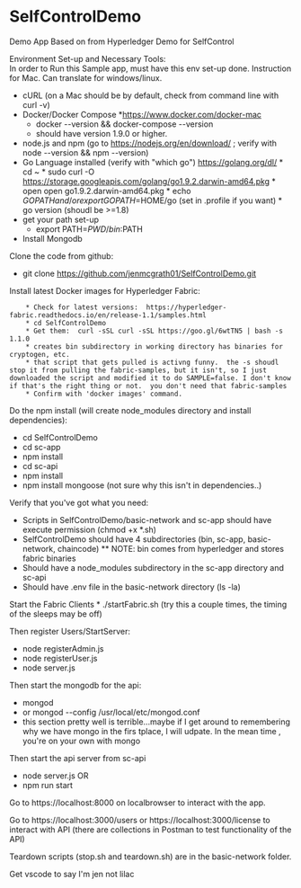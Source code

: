 # SelfControlDemo
Demo App Based on from Hyperledger Demo for SelfControl

Environment Set-up and Necessary Tools:  
In order to Run this Sample app,  must have this env set-up done.  Instruction for Mac.  Can translate for windows/linux.
  * cURL (on a Mac should be by default, check from command line with curl -v)
  * Docker/Docker Compose
      *https://www.docker.com/docker-mac
      * docker --version && docker-compose --version
      * should have version 1.9.0 or higher.
  * node.js and npm (go to https://nodejs.org/en/download/ ; verify with node --version && npm --version) 
  * Go Language installed (verify with "which go")
        https://golang.org/dl/ 
        * cd ~
        * sudo curl -O https://storage.googleapis.com/golang/go1.9.2.darwin-amd64.pkg
        * open open go1.9.2.darwin-amd64.pkg
        * echo $GOPATH and/or export GOPATH=$HOME/go (set in .profile if you want)
        * go version (shoudl be >=1.8)
   * get your path set-up
        * export PATH=$PWD/bin:$PATH
   * Install Mongodb
        
  Clone the code from github:
  
   * git clone https://github.com/jenmcgrath01/SelfControlDemo.git
   
   Install latest Docker images for Hyperledger Fabric:
   
   
        * Check for latest versions:  https://hyperledger-fabric.readthedocs.io/en/release-1.1/samples.html
        * cd SelfControlDemo
        * Get them:  curl -sSL curl -sSL https://goo.gl/6wtTN5 | bash -s 1.1.0
        * creates bin subdirectory in working directory has binaries for cryptogen, etc.
        * that script that gets pulled is activng funny.  the -s shoudl stop it from pulling the fabric-samples, but it isn't, so I just downloaded the script and modified it to do SAMPLE=false. I don't know if that's the right thing or not.  you don't need that fabric-samples
        * Confirm with 'docker images' command.
        
   Do the npm install (will create node_modules directory and install dependencies):
   * cd SelfControlDemo
   * cd sc-app
   * npm install
   * cd sc-api
   * npm install
   * npm install mongoose (not sure why this isn't in dependencies..)
   
   Verify that you've got what you need:
   * Scripts in SelfControlDemo/basic-network and sc-app should have execute permission (chmod +x *.sh)
   * SelfControlDemo should have 4 subdirectories (bin, sc-app, basic-network, chaincode)
     ** NOTE: bin comes from hyperledger and stores fabric binaries
   * Should have a node_modules subdirectory in the sc-app directory and sc-api
   * Should have .env file in the basic-network directory (ls -la)
   
   Start the Fabric Clients
    * ./startFabric.sh  (try this a couple times, the timing of the sleeps may be off)
   
   Then register Users/StartServer:
   * node registerAdmin.js
   * node registerUser.js
   * node server.js

   Then start the mongodb for the api:
   * mongod  
   * or mongod --config /usr/local/etc/mongod.conf
   * this section pretty well is terrible...maybe if I get around to remembering why we have mongo in the firs tplace, I will udpate.  In the mean time , you're on your own with mongo
   
   Then start the api server from sc-api
   * node server.js OR 
   * npm run start
   
Go to https://localhost:8000 on localbrowser to interact with the app.

Go to https://localhost:3000/users or https://localhost:3000/license to interact with API (there are collections in Postman to test functionality of the API)
   
Teardown scripts (stop.sh and teardown.sh) are in the basic-network folder.
 
Get vscode to say I'm jen not lilac
